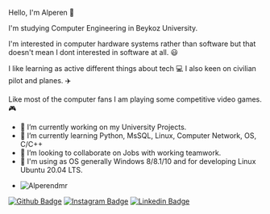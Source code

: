 Hello, I'm Alperen 👋

I'm studying Computer Engineering in Beykoz University.

I'm interested in computer hardware systems rather than software
but that doesn't mean I dont interested in software at all. 😃

I like learning as active different things about tech 💻
I also keen on civilian pilot and planes. ✈️

Like most of the computer fans I am playing some competitive video games. 🎮


- 🔭 I’m currently working on my University Projects.
- 🌱 I’m currently learning Python, MsSQL, Linux, Computer Network, OS, C/C++
- 👯 I’m looking to collaborate on Jobs with working teamwork.
- 🔰 I'm using as OS generally Windows 8/8.1/10 and for developing Linux Ubuntu 20.04 LTS.
- <p align="left"> <img src="https://komarev.com/ghpvc/?username=Alperendmr&label=Profile%20views&color=0e75b6&style=flat" alt="Alperendmr" /> </p>

[![Github Badge](https://img.shields.io/badge/-Github-000?style=quare&labelColor=000&logo=Github&logoColor=white&link=link)](https://github.com/Alperendmr)
[![Instagram Badge](https://img.shields.io/badge/-Instagram-C13584?style=flat-quare&labelColor=C13584&logo=instagram&logoColor=white&link=link)](https://www.instagram.com/alperendmrtrk/)
[![Linkedin Badge](https://img.shields.io/badge/-Linkedin-4169E1?style=flat-quare&labelColor=4169E1&logo=linkedin&logoColor=white&link=link)]()
